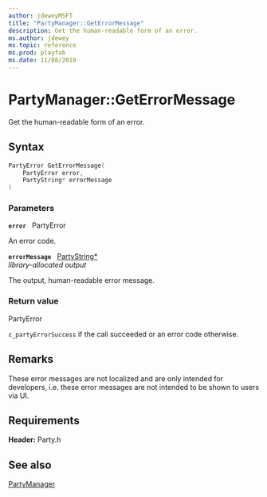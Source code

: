 ```yaml
---
author: jdeweyMSFT
title: "PartyManager::GetErrorMessage"
description: Get the human-readable form of an error.
ms.author: jdewey
ms.topic: reference
ms.prod: playfab
ms.date: 11/08/2019
---
```


# PartyManager::GetErrorMessage  

Get the human-readable form of an error.  

## Syntax  
  
```cpp
PartyError GetErrorMessage(  
    PartyError error,  
    PartyString* errorMessage  
)  
```  
  
### Parameters  
  
**`error`** &nbsp; PartyError  
  
An error code.  
  
**`errorMessage`** &nbsp; [PartyString*](../../../typedefs.md)  
*library-allocated output*  
  
The output, human-readable error message.  
  
  
### Return value  
PartyError
  
```c_partyErrorSuccess``` if the call succeeded or an error code otherwise.
  
## Remarks  
  
These error messages are not localized and are only intended for developers, i.e. these error messages are not intended to be shown to users via UI.
  
## Requirements  
  
**Header:** Party.h
  
## See also  
[PartyManager](../partymanager.md)  

  
  
